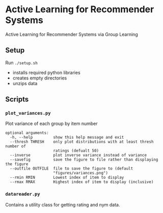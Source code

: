 # Active Learning for Recommender Systems

Active Learning for Recommender Systems via Group Learning

## Setup 

Run `./setup.sh`
* installs required python libraries
* creates empty directories
* unzips data

## Scripts

### `plot_variances.py`
Plot variance of each group by item number
```
optional arguments:
  -h, --help         show this help message and exit
  --thresh THRESH    only plot distributions with at least thresh number of
                     ratings (defualt 50)
  --inverse          plot inverse variance instead of variance
  --savefig          save the figure to file rather than displaying the figure
  --outfile OUTFILE  file to save the figure to (default
                     "figures/variances.png")
  --rmin RMIN        Lowest index of item to display
  --rmax RMAX        Highest index of item to display (inclusive)
 ```

### `datareader.py`
Contains a utility class for getting rating and nym data.